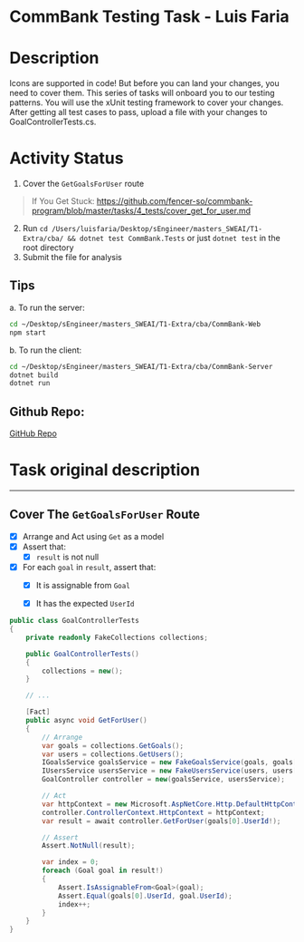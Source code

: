 # CommBank Testing Task - Luis Faria

# Description
Icons are supported in code! But before you can land your changes, you need to cover them. This series of tasks will onboard you to our testing patterns. You will use the xUnit testing framework to cover your changes. After getting all test cases to pass, upload a file with your changes to GoalControllerTests.cs.

# Activity Status
1. Cover the `GetGoalsForUser` route
> If You Get Stuck: https://github.com/fencer-so/commbank-program/blob/master/tasks/4_tests/cover_get_for_user.md
2. Run `cd /Users/luisfaria/Desktop/sEngineer/masters_SWEAI/T1-Extra/cba/ && dotnet test CommBank.Tests` or just `dotnet test` in the root directory
3. Submit the file for analysis


## Tips
a. To run the server:
```bash
cd ~/Desktop/sEngineer/masters_SWEAI/T1-Extra/cba/CommBank-Web
npm start
```
b. To run the client:
```bash
cd ~/Desktop/sEngineer/masters_SWEAI/T1-Extra/cba/CommBank-Server
dotnet build
dotnet run
```

## Github Repo:
[GitHub Repo](https://github.com/lfariabr/masters-swe-ai/tree/master/T1-Extra/cba/CommBank.Tests)  

# Task original description
---
## Cover The `GetGoalsForUser` Route
- [X] Arrange and Act using `Get` as a model
- [X] Assert that:
    - [X] `result` is not null
- [X] For each `goal` in `result`, assert that:
    - [X] It is assignable from `Goal`
    - [X] It has the expected `UserId`


```cs
public class GoalControllerTests
{
    private readonly FakeCollections collections;

    public GoalControllerTests()
    {
        collections = new();
    }

    // ...

    [Fact]
    public async void GetForUser()
    {
        // Arrange
        var goals = collections.GetGoals();
        var users = collections.GetUsers();
        IGoalsService goalsService = new FakeGoalsService(goals, goals[0]);
        IUsersService usersService = new FakeUsersService(users, users[0]);
        GoalController controller = new(goalsService, usersService);

        // Act
        var httpContext = new Microsoft.AspNetCore.Http.DefaultHttpContext();
        controller.ControllerContext.HttpContext = httpContext;
        var result = await controller.GetForUser(goals[0].UserId!);

        // Assert
        Assert.NotNull(result);

        var index = 0;
        foreach (Goal goal in result!)
        {
            Assert.IsAssignableFrom<Goal>(goal);
            Assert.Equal(goals[0].UserId, goal.UserId);
            index++;
        }
    }
}

```